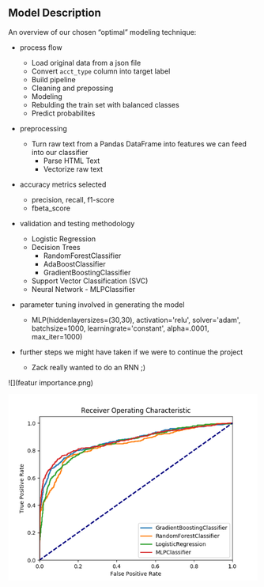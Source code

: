 ## Model Description

An overview of our chosen “optimal” modeling technique:


* process flow
	* Load original data from a json file
	* Convert `acct_type` column into target label
	* Build pipeline
	* Cleaning and prepossing
	* Modeling
	* Rebulding the train set with balanced classes
	* Predict probabilites


* preprocessing
	* Turn raw text from a Pandas DataFrame into features we can feed into our classifier
		* Parse HTML Text
		* Vectorize raw text


* accuracy metrics selected
	* precision, recall, f1-score
	* fbeta_score

* validation and testing methodology
	* Logistic Regression
	* Decision Trees
		* RandomForestClassifier
		* AdaBoostClassifier
		* GradientBoostingClassifier
	* Support Vector Classification (SVC)
	* Neural Network - MLPClassifier
* parameter tuning involved in generating the model
	* MLP(hiddenlayersizes=(30,30), activation='relu', solver='adam',
            batchsize=1000, learningrate='constant', alpha=.0001, max_iter=1000)
* further steps we might have taken if we were to continue the project
	* Zack really wanted to do an RNN ;)

![](featur importance.png)

![](roc_curve.png)